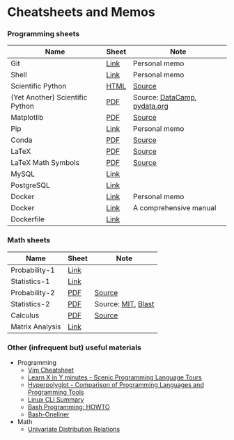 # Cheatsheets and Memos

### Programming sheets
| Name | Sheet | Note |
|---|---|---|
| Git | [Link](./assets/md/git.md) | Personal memo |
| Shell | [Link](./assets/md/shell.md) | Personal memo |
| Scientific Python | [HTML](./assets/md/scientific_python_cheat_sheet.md) | [Source](https://ipgp.github.io/scientific_python_cheat_sheet/) |
| (Yet Another) Scientific Python | [PDF](./assets/pdf/Scitific_Python_Cheat_Sheets.pdf) | Source: [DataCamp](https://www.datacamp.com/cheat-sheet), [pydata.org](https://pandas.pydata.org/Pandas_Cheat_Sheet.pdf) |
| Matplotlib | [PDF](./assets/pdf/matplotlib-cheatsheets.pdf) | [Source](https://github.com/matplotlib/cheatsheets/) |
| Pip | [Link](./assets/md/pip.md) | Personal memo |
| Conda | [PDF](./assets/pdf/conda-cheatsheet.pdf) | [Source](https://docs.conda.io/projects/conda/en/latest/user-guide/cheatsheet.html) |
| LaTeX | [PDF](./assets/pdf/latexsheet-a4.pdf) | [Source](https://wch.github.io/latexsheet/) |
| LaTeX Math Symbols | [PDF](./assets/pdf/latex-symbols.pdf) | [Source](https://www.cmor-faculty.rice.edu/~heinken/latex/symbols.pdf) |
| MySQL | [Link](https://devhints.io/mysql) |  |
| PostgreSQL | [Link](https://tomcam.github.io/postgres/) |  |
| Docker | [Link](./assets/md/docker.md) | Personal memo |
| Docker | [Link](https://github.com/wsargent/docker-cheat-sheet) | A comprehensive manual |
| Dockerfile | [Link](https://kapeli.com/cheat_sheets/Dockerfile.docset/Contents/Resources/Documents/index) |  |

### Math sheets

| Name | Sheet | Note |
|---|---|---|
| Probability-1 | [Link](https://stanford.edu/~shervine/teaching/cme-106/cheatsheet-probability) | |
| Statistics-1 | [Link](https://stanford.edu/~shervine/teaching/cme-106/cheatsheet-statistics) | |
| Probability-2 | [PDF](./assets/pdf/probability_cheatsheet.pdf) | [Source](https://static1.squarespace.com/static/54bf3241e4b0f0d81bf7ff36/t/55e9494fe4b011aed10e48e5/1441352015658/probability_cheatsheet.pdf) |
| Statistics-2 | [PDF](./assets/pdf/stats-cheatsheets.pdf) | Source: [MIT](https://web.mit.edu/~csvoss/Public/usabo/stats_handout.pdf), [Blast](https://www.blastanalytics.com/wp-content/uploads/BlastAM-Statistics-Cheatsheet.pdf) |
| Calculus | [PDF](./assets/pdf/Calculus_Cheat_Sheet_All.pdf) | [Source](https://tutorial.math.lamar.edu/pdf/Calculus_Cheat_Sheet_All.pdf) |
| Matrix Analysis | [Link](http://www.ee.ic.ac.uk/hp/staff/dmb/matrix/intro.html) | |


### Other (infrequent but) useful materials
- Programming
    - [Vim Cheatsheet](https://vim.rtorr.com/)
    - [Learn X in Y minutes - Scenic Programming Language Tours](https://learnxinyminutes.com/)
    - [Hyperpolyglot - Comparison of Programming Languages and Programming Tools](https://hyperpolyglot.org/)
    - [Linux CLI Summary](http://tldp.org/LDP/GNU-Linux-Tools-Summary/html/index.html)
    - [Bash Programming: HOWTO](http://tldp.org/HOWTO/Bash-Prog-Intro-HOWTO.html)
    - [Bash-Oneliner](https://github.com/onceupon/Bash-Oneliner)
- Math
    - [Univariate Distribution Relations](http://www.math.wm.edu/~leemis/chart/UDR/UDR.html)